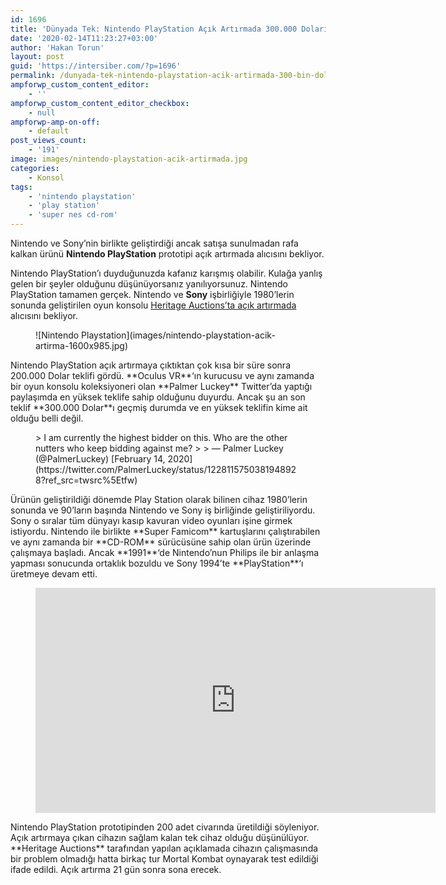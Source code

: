```yaml
---
id: 1696
title: 'Dünyada Tek: Nintendo PlayStation Açık Artırmada 300.000 Doları Gördü'
date: '2020-02-14T11:23:27+03:00'
author: 'Hakan Torun'
layout: post
guid: 'https://intersiber.com/?p=1696'
permalink: /dunyada-tek-nintendo-playstation-acik-artirmada-300-bin-dolari-gordu/
ampforwp_custom_content_editor:
    - ''
ampforwp_custom_content_editor_checkbox:
    - null
ampforwp-amp-on-off:
    - default
post_views_count:
    - '191'
image: images/nintendo-playstation-acik-artirmada.jpg
categories:
    - Konsol
tags:
    - 'nintendo playstation'
    - 'play station'
    - 'super nes cd-rom'
---
```


Nintendo ve Sony’nin birlikte geliştirdiği ancak satışa sunulmadan rafa kalkan ürünü **Nintendo PlayStation** prototipi açık artırmada alıcısını bekliyor.

Nintendo PlayStation’ı duyduğunuzda kafanız karışmış olabilir. Kulağa yanlış gelen bir şeyler olduğunu düşünüyorsanız yanılıyorsunuz. Nintendo PlayStation tamamen gerçek. Nintendo ve **Sony** işbirliğiyle 1980’lerin sonunda geliştirilen oyun konsolu [Heritage Auctions’ta açık artırmada](https://comics.ha.com/itm/video-games/nintendo-play-station-super-nes-cd-rom-prototype-sony-and-nintendo-c-1992/a/7224-93060.s?ic4=GalleryView-ShortDescription-071515) alıcısını bekliyor.

<figure class="wp-block-image size-large">![Nintendo Playstation](images/nintendo-playstation-acik-artirma-1600x985.jpg)</figure>Nintendo PlayStation açık artırmaya çıktıktan çok kısa bir süre sonra 200.000 Dolar teklifi gördü. **Oculus VR**‘ın kurucusu ve aynı zamanda bir oyun konsolu koleksiyoneri olan **Palmer Luckey** Twitter’da yaptığı paylaşımda en yüksek teklife sahip olduğunu duyurdu. Ancak şu an son teklif **300.000 Dolar**ı geçmiş durumda ve en yüksek teklifin kime ait olduğu belli değil.

<figure class="wp-block-embed-twitter wp-block-embed is-type-rich is-provider-twitter"><div class="wp-block-embed__wrapper">> I am currently the highest bidder on this. Who are the other nutters who keep bidding against me?<https://t.co/MIPpVn90EW>
> 
> — Palmer Luckey (@PalmerLuckey) [February 14, 2020](https://twitter.com/PalmerLuckey/status/1228115750381948928?ref_src=twsrc%5Etfw)

<script async="" charset="utf-8" src="https://platform.twitter.com/widgets.js"></script></div></figure>Ürünün geliştirildiği dönemde Play Station olarak bilinen cihaz 1980’lerin sonunda ve 90’ların başında Nintendo ve Sony iş birliğinde geliştiriliyordu. Sony o sıralar tüm dünyayı kasıp kavuran video oyunları işine girmek istiyordu. Nintendo ile birlikte **Super Famicom** kartuşlarını çalıştırabilen ve aynı zamanda bir **CD-ROM** sürücüsüne sahip olan ürün üzerinde çalışmaya başladı. Ancak **1991**‘de Nintendo’nun Philips ile bir anlaşma yapması sonucunda ortaklık bozuldu ve Sony 1994’te **PlayStation**‘ı üretmeye devam etti.

<figure class="wp-block-embed-youtube wp-block-embed is-type-video is-provider-youtube wp-embed-aspect-16-9 wp-has-aspect-ratio"><div class="wp-block-embed__wrapper"><span class="embed-youtube" style="text-align:center; display: block;"><iframe allowfullscreen="true" class="youtube-player" height="360" src="https://www.youtube.com/embed/o9ThTxiqx30?version=3&rel=1&fs=1&autohide=2&showsearch=0&showinfo=1&iv_load_policy=1&wmode=transparent" style="border:0;" width="640"></iframe></span></div></figure>Nintendo PlayStation prototipinden 200 adet civarında üretildiği söyleniyor. Açık artırmaya çıkan cihazın sağlam kalan tek cihaz olduğu düşünülüyor. **Heritage Auctions** tarafından yapılan açıklamada cihazın çalışmasında bir problem olmadığı hatta birkaç tur Mortal Kombat oynayarak test edildiği ifade edildi. Açık artırma 21 gün sonra sona erecek.